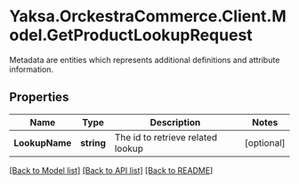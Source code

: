 # Yaksa.OrckestraCommerce.Client.Model.GetProductLookupRequest
Metadata are entities which represents additional definitions and attribute information.

## Properties

Name | Type | Description | Notes
------------ | ------------- | ------------- | -------------
**LookupName** | **string** | The id to retrieve related lookup | [optional] 

[[Back to Model list]](../README.md#documentation-for-models) [[Back to API list]](../README.md#documentation-for-api-endpoints) [[Back to README]](../README.md)

